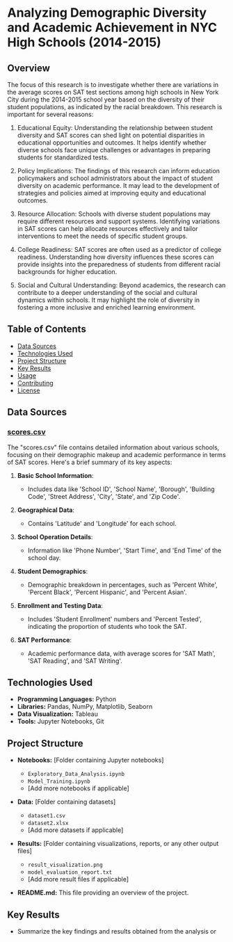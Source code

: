 # Analyzing Demographic Diversity and Academic Achievement in NYC High Schools (2014-2015)

## Overview

The focus of this research is to investigate whether there are variations in the average scores on SAT test sections among high schools in New York City during the 2014-2015 school year based on the diversity of their student populations, as indicated by the racial breakdown. This research is important for several reasons:

1. Educational Equity: Understanding the relationship between student diversity and SAT scores can shed light on potential disparities in educational opportunities and outcomes. It helps identify whether diverse schools face unique challenges or advantages in preparing students for standardized tests.

2. Policy Implications: The findings of this research can inform education policymakers and school administrators about the impact of student diversity on academic performance. It may lead to the development of strategies and policies aimed at improving equity and educational outcomes.

3. Resource Allocation: Schools with diverse student populations may require different resources and support systems. Identifying variations in SAT scores can help allocate resources effectively and tailor interventions to meet the needs of specific student groups.

4. College Readiness: SAT scores are often used as a predictor of college readiness. Understanding how diversity influences these scores can provide insights into the preparedness of students from different racial backgrounds for higher education.

5. Social and Cultural Understanding: Beyond academics, the research can contribute to a deeper understanding of the social and cultural dynamics within schools. It may highlight the role of diversity in fostering a more inclusive and enriched learning environment.

## Table of Contents
- [Data Sources](#data-sources)
- [Technologies Used](#technologies-used)
- [Project Structure](#project-structure)
- [Key Results](#key-results)
- [Usage](#usage)
- [Contributing](#contributing)
- [License](#license)

## Data Sources

### [scores.csv](https://www.kaggle.com/datasets/nycopendata/high-schools)
The "scores.csv" file contains detailed information about various schools, focusing on their demographic makeup and academic performance in terms of SAT scores. Here's a brief summary of its key aspects:

1. **Basic School Information**: 
   - Includes data like 'School ID', 'School Name', 'Borough', 'Building Code', 'Street Address', 'City', 'State', and 'Zip Code'.

2. **Geographical Data**: 
   - Contains 'Latitude' and 'Longitude' for each school.

3. **School Operation Details**:
   - Information like 'Phone Number', 'Start Time', and 'End Time' of the school day.

4. **Student Demographics**:
   - Demographic breakdown in percentages, such as 'Percent White', 'Percent Black', 'Percent Hispanic', and 'Percent Asian'.

5. **Enrollment and Testing Data**:
   - Includes 'Student Enrollment' numbers and 'Percent Tested', indicating the proportion of students who took the SAT.

6. **SAT Performance**:
   - Academic performance data, with average scores for 'SAT Math', 'SAT Reading', and 'SAT Writing'.

## Technologies Used

* **Programming Languages:** Python
* **Libraries:** Pandas, NumPy, Matplotlib, Seaborn
* **Data Visualization:** Tableau
* **Tools:** Jupyter Notebooks, Git

## Project Structure

- **Notebooks:** [Folder containing Jupyter notebooks]
  - `Exploratory_Data_Analysis.ipynb`
  - `Model_Training.ipynb`
  - [Add more notebooks if applicable]

- **Data:** [Folder containing datasets]
  - `dataset1.csv`
  - `dataset2.xlsx`
  - [Add more datasets if applicable]

- **Results:** [Folder containing visualizations, reports, or any other output files]
  - `result_visualization.png`
  - `model_evaluation_report.txt`
  - [Add more result files if applicable]

- **README.md:** This file providing an overview of the project.

## Key Results

* Summarize the key findings and results obtained from the analysis or 

